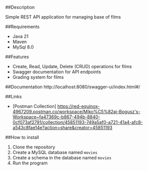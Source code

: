 ##Description

Simple REST API application for managing base of films

##Requirements

- Java 21
- Maven
- MySql 8.0

##Features
- Create, Read, Update, Delete (CRUD) operations for films
- Swagger documentation for API endpoints
- Grading system for films


##Documentation
http://localhost:8080/swagger-ui/index.html#/


##Links

- [Postman Collection] https://red-equinox-4967209.postman.co/workspace/Miko%C5%82aj-Bogusz's-Workspace~fa47369c-b867-494b-8840-0cf073af2791/collection/45851193-749a5af0-a721-41a4-afc8-a543c8fae14e?action=share&creator=45851193

##How to install

1. Clone the repository
2. Create a MySQL database named `movies`
3. Create a schema in the database named `movies`
4. Run the program